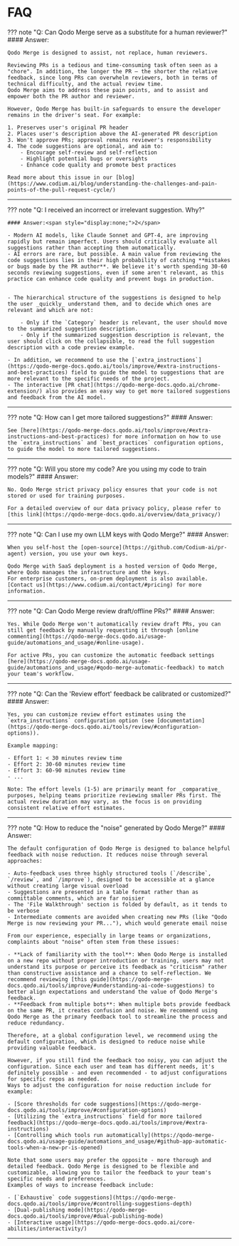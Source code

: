 # FAQ

??? note "Q: Can Qodo Merge serve as a substitute for a human reviewer?"
    #### Answer:<span style="display:none;">1</span>

    Qodo Merge is designed to assist, not replace, human reviewers.

    Reviewing PRs is a tedious and time-consuming task often seen as a "chore". In addition, the longer the PR – the shorter the relative feedback, since long PRs can overwhelm reviewers, both in terms of technical difficulty, and the actual review time.
    Qodo Merge aims to address these pain points, and to assist and empower both the PR author and reviewer.

    However, Qodo Merge has built-in safeguards to ensure the developer remains in the driver's seat. For example:

    1. Preserves user's original PR header
    2. Places user's description above the AI-generated PR description
    3. Won't approve PRs; approval remains reviewer's responsibility
    4. The code suggestions are optional, and aim to:
        - Encourage self-review and self-reflection
        - Highlight potential bugs or oversights
        - Enhance code quality and promote best practices

    Read more about this issue in our [blog](https://www.codium.ai/blog/understanding-the-challenges-and-pain-points-of-the-pull-request-cycle/)

___

??? note "Q: I received an incorrect or irrelevant suggestion. Why?"

    #### Answer:<span style="display:none;">2</span>

    - Modern AI models, like Claude Sonnet and GPT-4, are improving rapidly but remain imperfect. Users should critically evaluate all suggestions rather than accepting them automatically.
    - AI errors are rare, but possible. A main value from reviewing the code suggestions lies in their high probability of catching **mistakes or bugs made by the PR author**. We believe it's worth spending 30-60 seconds reviewing suggestions, even if some aren't relevant, as this practice can enhance code quality and prevent bugs in production.


    - The hierarchical structure of the suggestions is designed to help the user _quickly_ understand them, and to decide which ones are relevant and which are not:

        - Only if the `Category` header is relevant, the user should move to the summarized suggestion description.
        - Only if the summarized suggestion description is relevant, the user should click on the collapsible, to read the full suggestion description with a code preview example.

    - In addition, we recommend to use the [`extra_instructions`](https://qodo-merge-docs.qodo.ai/tools/improve/#extra-instructions-and-best-practices) field to guide the model to suggestions that are more relevant to the specific needs of the project.
    - The interactive [PR chat](https://qodo-merge-docs.qodo.ai/chrome-extension/) also provides an easy way to get more tailored suggestions and feedback from the AI model.

___

??? note "Q: How can I get more tailored suggestions?"
    #### Answer:<span style="display:none;">3</span>

    See [here](https://qodo-merge-docs.qodo.ai/tools/improve/#extra-instructions-and-best-practices) for more information on how to use the `extra_instructions` and `best_practices` configuration options, to guide the model to more tailored suggestions.

___

??? note "Q: Will you store my code? Are you using my code to train models?"
    #### Answer:<span style="display:none;">4</span>

    No. Qodo Merge strict privacy policy ensures that your code is not stored or used for training purposes.

    For a detailed overview of our data privacy policy, please refer to [this link](https://qodo-merge-docs.qodo.ai/overview/data_privacy/)

___

??? note "Q: Can I use my own LLM keys with Qodo Merge?"
    #### Answer:<span style="display:none;">5</span>

    When you self-host the [open-source](https://github.com/Codium-ai/pr-agent) version, you use your own keys.

    Qodo Merge with SaaS deployment is a hosted version of Qodo Merge, where Qodo manages the infrastructure and the keys.
    For enterprise customers, on-prem deployment is also available. [Contact us](https://www.codium.ai/contact/#pricing) for more information.
___

??? note "Q: Can Qodo Merge review draft/offline PRs?"
    #### Answer:<span style="display:none;">6</span>

    Yes. While Qodo Merge won't automatically review draft PRs, you can still get feedback by manually requesting it through [online commenting](https://qodo-merge-docs.qodo.ai/usage-guide/automations_and_usage/#online-usage).

    For active PRs, you can customize the automatic feedback settings [here](https://qodo-merge-docs.qodo.ai/usage-guide/automations_and_usage/#qodo-merge-automatic-feedback) to match your team's workflow.
___

??? note "Q: Can the 'Review effort' feedback be calibrated or customized?"
    #### Answer:<span style="display:none;">7</span>

    Yes, you can customize review effort estimates using the `extra_instructions` configuration option (see [documentation](https://qodo-merge-docs.qodo.ai/tools/review/#configuration-options)).
    
    Example mapping:

    - Effort 1: < 30 minutes review time
    - Effort 2: 30-60 minutes review time
    - Effort 3: 60-90 minutes review time
    - ...
    
    Note: The effort levels (1-5) are primarily meant for _comparative_ purposes, helping teams prioritize reviewing smaller PRs first. The actual review duration may vary, as the focus is on providing consistent relative effort estimates.

___

??? note "Q: How to reduce the "noise" generated by Qodo Merge?"
    #### Answer:<span style="display:none;">3</span>

    The default configuration of Qodo Merge is designed to balance helpful feedback with noise reduction. It reduces noise through several approaches:

    - Auto-feedback uses three highly structured tools (`/describe`, `/review`, and `/improve`), designed to be accessible at a glance without creating large visual overload
    - Suggestions are presented in a table format rather than as committable comments, which are far noisier
    - The 'File Walkthrough' section is folded by default, as it tends to be verbose
    - Intermediate comments are avoided when creating new PRs (like "Qodo Merge is now reviewing your PR..."), which would generate email noise
    
    From our experience, especially in large teams or organizations, complaints about "noise" often stem from these issues:

    - **Lack of familiarity with the tool**: When Qodo Merge is installed on a new repo without proper introduction or training, users may not understand its purpose or perceive its feedback as "criticism" rather than constructive assistance and a chance to self-reflection. We recommend reviewing [this guide](https://qodo-merge-docs.qodo.ai/tools/improve/#understanding-ai-code-suggestions) to better align expectations and understand the value of Qodo Merge's feedback.
    - **Feedback from multiple bots**: When multiple bots provide feedback on the same PR, it creates confusion and noise. We recommend using Qodo Merge as the primary feedback tool to streamline the process and reduce redundancy.
    
    Therefore, at a global configuration level, we recommend using the default configuration, which is designed to reduce noise while providing valuable feedback.
    
    However, if you still find the feedback too noisy, you can adjust the configuration. Since each user and team has different needs, it's definitely possible - and even recommended - to adjust configurations for specific repos as needed.
    Ways to adjust the configuration for noise reduction include for example:

    - [Score thresholds for code suggestions](https://qodo-merge-docs.qodo.ai/tools/improve/#configuration-options)
    - [Utilizing the `extra_instructions` field for more tailored feedback](https://qodo-merge-docs.qodo.ai/tools/improve/#extra-instructions)
    - [Controlling which tools run automatically](https://qodo-merge-docs.qodo.ai/usage-guide/automations_and_usage/#github-app-automatic-tools-when-a-new-pr-is-opened)

    Note that some users may prefer the opposite - more thorough and detailed feedback. Qodo Merge is designed to be flexible and customizable, allowing you to tailor the feedback to your team's specific needs and preferences.
    Examples of ways to increase feedback include:

    - [`Exhaustive` code suggestions](https://qodo-merge-docs.qodo.ai/tools/improve/#controlling-suggestions-depth)
    - [Dual-publishing mode](https://qodo-merge-docs.qodo.ai/tools/improve/#dual-publishing-mode)
    - [Interactive usage](https://qodo-merge-docs.qodo.ai/core-abilities/interactivity/)
___

